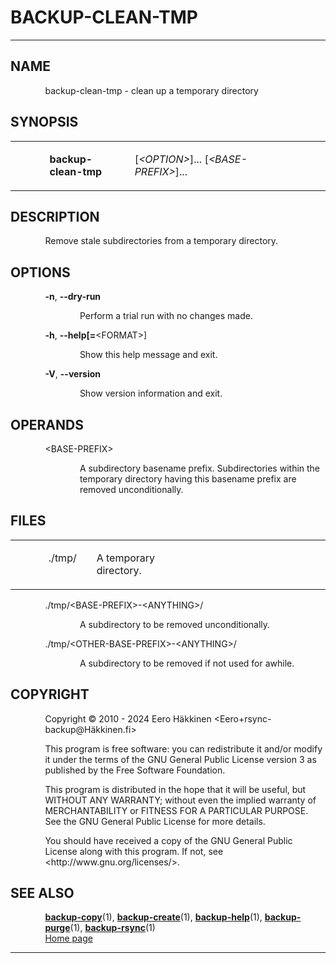 <link href="groff-md.css" rel="stylesheet" type="text/css" />
<h1>BACKUP-CLEAN-TMP</h1>
<hr/>
<h2>NAME
</h2>
<p style="margin-left:11%; margin-top: 1em">backup-clean-tmp
- clean up a temporary directory</p>
<h2>SYNOPSIS
</h2>
<table width="100%" border="0" rules="none" frame="void"
       cellspacing="0" cellpadding="0">
<colgroup><col width="11%"/>
<col width="24%"/>
<col width="2%" class="center"/>
<col width="49%"/>
<col width="14%"/>
</colgroup>
<tr valign="top" align="left">
<td></td>
<td>
<p style="margin-top: 1em"><b>backup-clean-tmp</b></p></td>
<td></td>
<td>
<p style="margin-top: 1em">[<i>&lt;OPTION&gt;</i>]...
[<i>&lt;BASE-PREFIX&gt;</i>]...</p> </td>
<td>
</td></tr>
</table>
<h2>DESCRIPTION
</h2>
<p style="margin-left:11%; margin-top: 1em">Remove stale
subdirectories from a temporary directory.</p>
<h2>OPTIONS
</h2>
<p style="margin-left:11%; margin-top: 1em"><b>-n</b>,
<b>--dry-run</b></p>
<p style="margin-left:22%;">Perform a trial run with no
changes made.</p>
<p style="margin-left:11%;"><b>-h</b>,
<b>--help[=</b>&lt;FORMAT&gt;]</p>
<p style="margin-left:22%;">Show this help message and
exit.</p>
<p style="margin-left:11%;"><b>-V</b>, <b>--version</b></p>
<p style="margin-left:22%;">Show version information and
exit.</p>
<h2>OPERANDS
</h2>
<p style="margin-left:11%; margin-top: 1em">&lt;BASE-PREFIX&gt;</p>
<p style="margin-left:22%;">A subdirectory basename prefix.
Subdirectories within the temporary directory having this
basename prefix are removed unconditionally.</p>
<h2>FILES
</h2>
<table width="100%" border="0" rules="none" frame="void"
       cellspacing="0" cellpadding="0">
<colgroup><col width="11%"/>
<col width="9%"/>
<col width="2%" class="center"/>
<col width="33%"/>
<col width="45%"/>
</colgroup>
<tr valign="top" align="left">
<td></td>
<td>
<p style="margin-top: 1em">./tmp/</p></td>
<td></td>
<td>
<p style="margin-top: 1em">A temporary directory.</p></td>
<td>
</td></tr>
</table>
<p style="margin-left:11%;">./tmp/&lt;BASE-PREFIX&gt;-&lt;ANYTHING&gt;/</p>
<p style="margin-left:22%;">A subdirectory to be removed
unconditionally.</p>
<p style="margin-left:11%;">./tmp/&lt;OTHER-BASE-PREFIX&gt;-&lt;ANYTHING&gt;/</p>
<p style="margin-left:22%;">A subdirectory to be removed if
not used for awhile.</p>
<h2>COPYRIGHT
</h2>
<p style="margin-left:11%; margin-top: 1em">Copyright
&copy; 2010 - 2024 Eero H&auml;kkinen
&lt;Eero+rsync-backup@H&auml;kkinen.fi&gt;</p>
<p style="margin-left:11%; margin-top: 1em">This program is
free software: you can redistribute it and/or modify it
under the terms of the GNU General Public License version 3
as published by the Free Software Foundation.</p>
<p style="margin-left:11%; margin-top: 1em">This program is
distributed in the hope that it will be useful, but WITHOUT
ANY WARRANTY; without even the implied warranty of
MERCHANTABILITY or FITNESS FOR A PARTICULAR PURPOSE. See the
GNU General Public License for more details.</p>
<p style="margin-left:11%; margin-top: 1em">You should have
received a copy of the GNU General Public License along with
this program. If not, see
&lt;http://www.gnu.org/licenses/&gt;.</p>
<h2>SEE ALSO
</h2>
<p style="margin-left:11%; margin-top: 1em"><b><a href="backup-copy.html">backup-copy</a></b>(1),
<b><a href="backup-create.html">backup-create</a></b>(1), <b><a href="backup-help.html">backup-help</a></b>(1),
<b><a href="backup-purge.html">backup-purge</a></b>(1), <b><a href="backup-rsync.html">backup-rsync</a></b>(1) <br/>
<a href="https://github.Eero.H&auml;kkinen.fi/rsync-backup/">Home
page</a></p>
<hr/>
